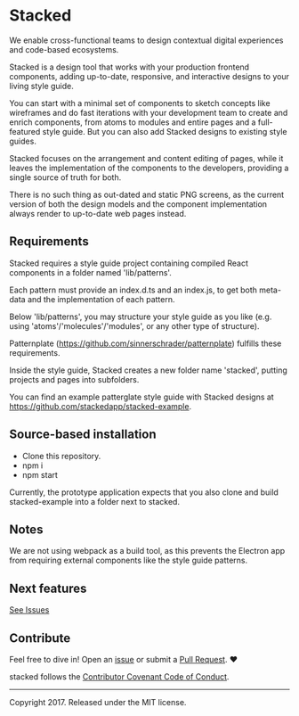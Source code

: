 # Stacked

We enable cross-functional teams to design contextual digital experiences and code-based ecosystems.

Stacked is a design tool that works with your production frontend components, adding up-to-date,
responsive, and interactive designs to your living style guide.

You can start with a minimal set of components to sketch concepts like wireframes and do fast
iterations with your development team to create and enrich components, from atoms to modules and
entire pages and a full-featured style guide. But you can also add Stacked designs to existing style
guides.

Stacked focuses on the arrangement and content editing of pages, while it leaves the implementation
of the components to the developers, providing a single source of truth for both.

There is no such thing as out-dated and static PNG screens, as the current version of both the
design models and the component implementation always render to up-to-date web pages instead.

## Requirements

Stacked requires a style guide project containing compiled React components in a folder named
'lib/patterns'.

Each pattern must provide an index.d.ts and an index.js, to get both meta-data and the
implementation of each pattern.

Below 'lib/patterns', you may structure your style guide as you like (e.g. using
'atoms'/'molecules'/'modules', or any other type of structure).

Patternplate (https://github.com/sinnerschrader/patternplate) fulfills these requirements.

Inside the style guide, Stacked creates a new folder name 'stacked', putting projects and pages into
subfolders.

You can find an example patterglate style guide with Stacked designs at
https://github.com/stackedapp/stacked-example.

## Source-based installation

* Clone this repository.
* npm i
* npm start

Currently, the prototype application expects that you also clone and build stacked-example into a
folder next to stacked.

## Notes

We are not using webpack as a build tool, as this prevents the Electron app from requiring external
components like the style guide patterns.

## Next features

[See Issues](https://github.com/stackedapp/stacked/issues?q=is%3Aopen+is%3Aissue)

## Contribute

Feel free to dive in! Open an [issue](https://github.com/stackedapp/stacked/issues/new) or submit a
[Pull Request](https://github.com/stackedapp/stacked/compare). ❤️

stacked follows the [Contributor Covenant Code of Conduct](CODE_OF_CONDUCT.md).

---

Copyright 2017. Released under the MIT license.
